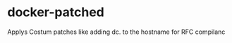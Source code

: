 docker-patched
==============

Applys Costum patches like adding dc. to the hostname for RFC compilanc

